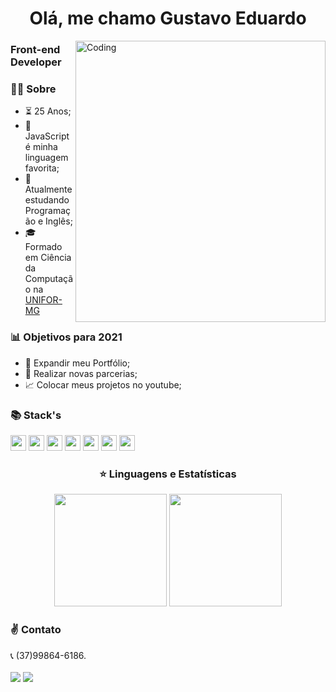 <p align="left">
<h1 align ="center">Olá, me chamo Gustavo Eduardo</h1>
<img alt="Coding" src="https://c.tenor.com/wch_imF_RLUAAAAC/lofi.gif" align="right" height="450" width="400" align="right"/>
<h3> Front-end Developer</h3>



### 👨‍🦱  Sobre
- ⏳  25 Anos;
- :yellow_heart: JavaScript é minha linguagem favorita;
- 🌱 Atualmente estudando Programação e Inglês;
- 🎓 Formado em Ciência da Computação na [UNIFOR-MG](https://www.uniformg.edu.br/)

### 📊  Objetivos para 2021
   - 📂  Expandir meu Portfólio;
   - 🤝  Realizar novas parcerias;
   - 📈  Colocar meus projetos no youtube;
<p/>


### 📚  Stack's

<p align="left">
  <img src="https://img.shields.io/badge/javascript-F7DF1E.svg?&style=for-the-badge&logo=javascript&logoColor=white" height="25"/>
  <img src="https://img.shields.io/badge/VS%20Code-007ACC.svg?&style=for-the-badge&logo=visual-studio-code&logoColor=white" height="25"/>
  <img src ="https://img.shields.io/badge/node.js-87C111?style=for-the-badge&logo=node.js&logoColor=white" height="25"/>
  <img src="https://img.shields.io/badge/html-FC490B?&style=for-the-badge&logo=html5&logoColor=white" height="25"/>
  <img src="https://img.shields.io/badge/css-264DE4?style=for-the-badge&logo=css3&logoColor=white" height="25"/>
  <img src="https://img.shields.io/badge/git-F05033?style=for-the-badge&logo=git&logoColor=white" height="25"/>
  <img src="https://img.shields.io/badge/github-171516?style=for-the-badge&logo=github&logoColor=white" height="25"/>
</p>




 <h3 align="center">⭐  Linguagens e Estatísticas</h3>






 <p align="center"> 
<img height="180em" src="https://github-readme-stats-eight-theta.vercel.app/api?username=gustavoprogs&show_icons=true&theme=dracula&include_all_commits=true&count_private=true"/>
<img height="180em" src="https://github-readme-stats-eight-theta.vercel.app/api/top-langs/?username=gustavoprogs&layout=compact&langs_count=8&theme=dracula"/>
<p align="left">
   <h3>     ✌️ Contato    </h3>
   📞 (37)99864-6186.
  <div>
  <br>    
  <a href="https://www.linkedin.com/in/gustavo-eduardo-525052209/" target="_blank"><img src="https://img.shields.io/badge/-LinkedIn-%230077B5?style=for-the-badge&logo=linkedin&logoColor=white" target="_blank"></a>
  <a href="https://instagram.com/gusttavo_eduardo" target="_blank"><img src="https://img.shields.io/badge/-Instagram-%23E4405F?style=for-the-badge&logo=instagram&logoColor=white" target="_blank"></a>
</div><br/>
</p>









